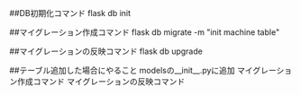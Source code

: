 ##DB初期化コマンド
flask db init

##マイグレーション作成コマンド
flask db migrate -m "init machine table"

##マイグレーションの反映コマンド
flask db upgrade

##テーブル追加した場合にやること
modelsの__init__.pyに追加
マイグレーション作成コマンド
マイグレーションの反映コマンド
